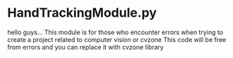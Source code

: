 # HandTrackingModule.py
 hello guys... This module is for those who encounter errors when trying to create a project related to computer vision or cvzone  This code will be free from errors and you can replace it with cvzone library

